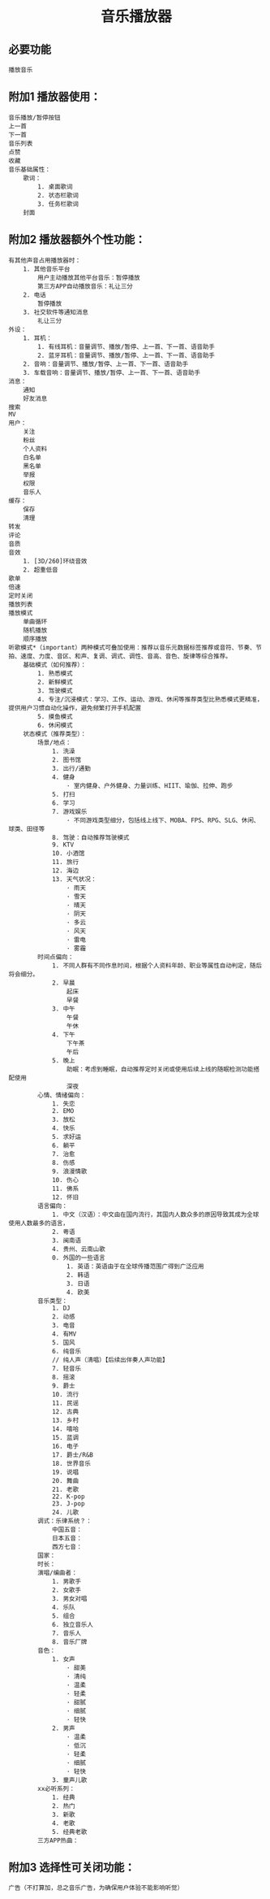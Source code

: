# <center>音乐播放器</center>
## 必要功能
    播放音乐
## 附加1 播放器使用：
    音乐播放/暂停按钮    
    上一首
    下一首
    音乐列表
    点赞
    收藏
    音乐基础属性：
        歌词：
            1. 桌面歌词
            2. 状态栏歌词
            3. 任务栏歌词
        封面
## 附加2 播放器额外个性功能：
    有其他声音占用播放器时：
        1. 其他音乐平台
            用户主动播放其他平台音乐：暂停播放
            第三方APP自动播放音乐：礼让三分
        2. 电话
            暂停播放
        3. 社交软件等通知消息
            礼让三分
    外设：
        1. 耳机：
            1. 有线耳机：音量调节、播放/暂停、上一首、下一首、语音助手
            2. 蓝牙耳机：音量调节、播放/暂停、上一首、下一首、语音助手
        2. 音响：音量调节、播放/暂停、上一首、下一首、语音助手
        3. 车载音响：音量调节、播放/暂停、上一首、下一首、语音助手
    消息：
        通知
        好友消息
    搜索
    MV
    用户：
        关注
        粉丝
        个人资料
        白名单
        黑名单
        举报
        权限
        音乐人
    缓存：
        保存
        清理
    转发
    评论
    音质
    音效
        1. [3D/260]环绕音效
        2. 超重低音
    歌单
    倍速
    定时关闭
    播放列表
    播放模式
        单曲循环
        随机播放
        顺序播放
    听歌模式*（important）两种模式可叠加使用：推荐以音乐元数据标签推荐或音符、节奏、节拍、速度、力度、音区、和声、复调、调式、调性、音高、音色、旋律等综合推荐。
        基础模式（如何推荐）：
            1. 熟悉模式
            2. 新鲜模式
            3. 驾驶模式
            4. 专注/沉浸模式：学习、工作、运动、游戏、休闲等推荐类型比熟悉模式更精准，提供用户习惯自动化操作，避免频繁打开手机配置
            5. 摸鱼模式
            6. 休闲模式
        状态模式（推荐类型）：
            场景/地点：
                1. 洗澡
                2. 图书馆
                3. 出行/通勤
                4. 健身
                    · 室内健身、户外健身、力量训练、HIIT、瑜伽、拉伸、跑步
                5. 打扫
                6. 学习
                7. 游戏娱乐
                    · 不同游戏类型细分，包括线上线下、MOBA、FPS、RPG、SLG、休闲、球类、田径等
                8. 驾驶：自动推荐驾驶模式
                9. KTV
                10. 小酒馆
                11. 旅行
                12. 海边
                13. 天气状况：
                    · 雨天
                    · 雪天
                    · 晴天
                    · 阴天
                    · 多云
                    · 风天
                    · 雷电
                    · 雾霾
            时间点偏向：
                1. 不同人群有不同作息时间，根据个人资料年龄、职业等属性自动判定，随后将会细分。
                2. 早晨
                    起床
                    早餐
                3. 中午
                    午餐
                    午休
                4. 下午
                    下午茶
                    午后
                5. 晚上 
                    助眠：考虑到睡眠，自动推荐定时关闭或使用后续上线的随眠检测功能搭配使用
                    深夜
            心情、情绪偏向：
                1. 失恋
                2. EMO
                3. 放松
                4. 快乐
                5. 求好运
                6. 躺平
                7. 治愈
                8. 伤感
                9. 浪漫情歌
                10. 伤心
                11. 佛系
                12. 怀旧
            语言偏向：
                1. 中文（汉语）：中文由在国内流行，其国内人数众多的原因导致其成为全球使用人数最多的语言，
                2. 粤语
                3. 闽南语
                4. 贵州、云南山歌
                0. 外国的一些语言
                    1. 英语：英语由于在全球传播范围广得到广泛应用
                    2. 韩语
                    3. 日语
                    4. 欧美
            音乐类型：
                1. DJ
                2. 动感
                3. 电音
                4. 有MV
                5. 国风
                6. 纯音乐
                // 纯人声（清唱）【后续出伴奏人声功能】
                7. 轻音乐
                8. 摇滚
                9. 爵士
                10. 流行
                11. 民谣
                12. 古典
                13. 乡村
                14. 嘻哈
                15. 蓝调
                16. 电子
                17. 爵士/R&B
                18. 世界音乐
                19. 说唱
                20. 舞曲
                21. 老歌
                22. K-pop
                23. J-pop
                24. 儿歌
            调式：乐律系统？：
                中国五音：
                日本五音：
                西方七音：
            国家：
            时长：
            演唱/编曲者：
                1. 男歌手
                2. 女歌手
                3. 男女对唱
                4. 乐队
                5. 组合
                6. 独立音乐人
                7. 音乐人
                8. 音乐厂牌
            音色：
                1. 女声
                    · 甜美
                    · 清纯
                    · 温柔
                    · 轻柔
                    · 甜腻
                    · 细腻
                    · 轻快
                2. 男声
                    · 温柔
                    · 低沉
                    · 轻柔
                    · 细腻
                    · 轻快
                3. 童声儿歌
            xx必听系列：
                1. 经典
                2. 热门
                3. 新歌
                4. 老歌
                5. 经典老歌
            三方APP热曲：
## 附加3 选择性可关闭功能：
    广告（不打算加，总之音乐广告，为确保用户体验不能影响听觉）